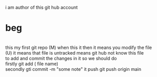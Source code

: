 i am author of this git hub account 
# beg
<br>
this my first git repo 
(M) when this it then it means you modify the file 
<br>
(U) it means that file is untracked means git hub not know this file 
<br>
to add and commit the changes in it so we should do 
<br>
firstly git add ( file name)
<br>
secondly gti commit -m "some note"
it push 
git push origin main